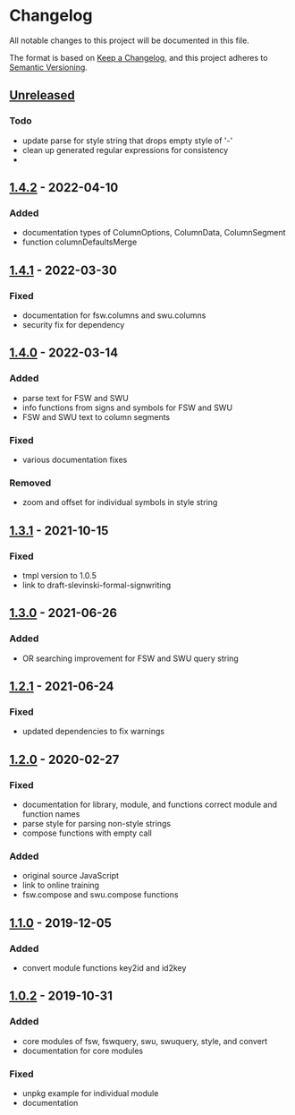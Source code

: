 # Changelog
All notable changes to this project will be documented in this file.

The format is based on [Keep a Changelog](https://keepachangelog.com/en/1.0.0/),
and this project adheres to [Semantic Versioning](https://semver.org/spec/v2.0.0.html).

## [Unreleased]
### Todo
- update parse for style string that drops empty style of '-'
- clean up generated regular expressions for consistency
- 

## [1.4.2] - 2022-04-10
### Added
- documentation types of ColumnOptions, ColumnData, ColumnSegment
- function columnDefaultsMerge

## [1.4.1] - 2022-03-30
### Fixed
- documentation for fsw.columns and swu.columns
- security fix for dependency

## [1.4.0] - 2022-03-14
### Added
- parse text for FSW and SWU
- info functions from signs and symbols for FSW and SWU
- FSW and SWU text to column segments

### Fixed
- various documentation fixes

### Removed
- zoom and offset for individual symbols in style string

## [1.3.1] - 2021-10-15
### Fixed
- tmpl version to 1.0.5
- link to draft-slevinski-formal-signwriting

## [1.3.0] - 2021-06-26
### Added
- OR searching improvement for FSW and SWU query string

## [1.2.1] - 2021-06-24
### Fixed
- updated dependencies to fix warnings

## [1.2.0] - 2020-02-27
### Fixed
- documentation for library, module, and functions
correct module and function names
- parse style for parsing non-style strings
- compose functions with empty call
### Added
- original source JavaScript
- link to online training
- fsw.compose and swu.compose functions

## [1.1.0] - 2019-12-05
### Added
- convert module functions key2id and id2key

## [1.0.2] - 2019-10-31
### Added
- core modules of fsw, fswquery, swu, swuquery, style, and convert
- documentation for core modules

### Fixed
- unpkg example for individual module
- documentation


[Unreleased]: https://github.com/sutton-signwriting/core/compare/v1.4.2...HEAD
[1.4.2]: https://github.com/sutton-signwriting/core/releases/tag/v1.4.2
[1.4.1]: https://github.com/sutton-signwriting/core/releases/tag/v1.4.1
[1.4.0]: https://github.com/sutton-signwriting/core/releases/tag/v1.4.0
[1.3.1]: https://github.com/sutton-signwriting/core/releases/tag/v1.3.1
[1.3.0]: https://github.com/sutton-signwriting/core/releases/tag/v1.3.0
[1.2.1]: https://github.com/sutton-signwriting/core/releases/tag/v1.2.1
[1.2.0]: https://github.com/sutton-signwriting/core/releases/tag/v1.2.0
[1.1.0]: https://github.com/sutton-signwriting/core/releases/tag/v1.1.0
[1.0.2]: https://github.com/sutton-signwriting/core/releases/tag/v1.0.2
